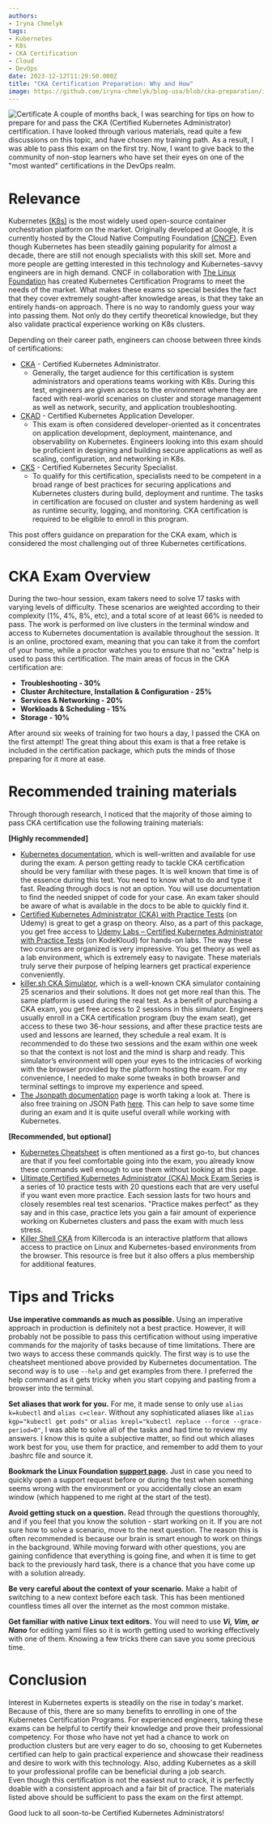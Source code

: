 ```yaml
---
authors:
- Iryna Chmelyk
tags:
- Kubernetes
- K8s
- CKA Certification
- Cloud
- DevOps
date: 2023-12-12T11:29:50.000Z
title: "CKA Certification Preparation: Why and How"
image: https://github.com/iryna-chmelyk/blog-usa/blob/cka-preparation/images/2023/12/cka-certificate.png
---
```


![Certificate](https://github.com/iryna-chmelyk/blog-usa/blob/cka-preparation/images/2023/12/cka-certificate.png)
A couple of months back, I was searching for tips on how to prepare for and pass the CKA (Certified Kubernetes Administrator) certification. I have looked through various materials, read quite a few discussions on this topic, and have chosen my training path. As a result, I was able to pass this exam on the first try. Now, I want to give back to the community of non-stop learners who have set their eyes on one of the "most wanted" certifications in the DevOps realm.

# Relevance


Kubernetes [(K8s)](https://kubernetes.io/) is the most widely used open-source container orchestration platform on the market. Originally developed at Google, it is currently hosted by the Cloud Native Computing Foundation [(CNCF)](https://www.cncf.io/). Even though Kubernetes has been steadily gaining popularity for almost a decade, there are still not enough specialists with this skill set. More and more people are getting interested in this technology and Kubernetes-savvy engineers are in high demand. CNCF in collaboration with [The Linux Foundation](https://training.linuxfoundation.org/) has created Kubernetes Certification Programs to meet the needs of the market. What makes these exams so special besides the fact that they cover extremely sought-after knowledge areas, is that they take an entirely hands-on approach. There is no way to randomly guess your way into passing them. Not only do they certify theoretical knowledge, but they also validate practical experience working on K8s clusters.

Depending on their career path, engineers can choose between three kinds of certifications:

- [CKA](https://training.linuxfoundation.org/certification/certified-kubernetes-administrator-cka/) - Certified Kubernetes Administrator. 
  - Generally, the target audience for this certification is system administrators and operations teams working with K8s. During this test, engineers are given access to the environment where they are faced with real-world scenarios on cluster and storage management as well as network, security, and application troubleshooting. 
- [CKAD](https://training.linuxfoundation.org/certification/certified-kubernetes-application-developer-ckad/) - Certified Kubernetes Application Developer. 
  - This exam is often considered developer-oriented as it concentrates on application development, deployment, maintenance, and observability on Kubernetes. Engineers looking into this exam should be proficient in designing and building secure applications as well as scaling, configuration, and networking in K8s.
- [CKS](https://training.linuxfoundation.org/certification/certified-kubernetes-security-specialist/) - Certified Kubernetes Security Specialist.
  -  To qualify for this certification, specialists need to be competent in a broad range of best practices for securing applications and Kubernetes clusters during build, deployment and runtime. The tasks in certification are focused on cluster and system hardening as well as runtime security, logging, and monitoring. CKA certification is required to be eligible to enroll in this program.

This post offers guidance on preparation for the CKA exam, which is considered the most challenging out of three Kubernetes certifications.


# CKA Exam Overview


During the two-hour session, exam takers need to solve 17 tasks with varying levels of difficulty. These scenarios are weighted according to their complexity (1%, 4%, 8%, etc), and a total score of at least 66% is needed to pass. The work is performed on live clusters in the terminal window and access to Kubernetes documentation is available throughout the session. It is an online, proctored exam, meaning that you can take it from the comfort of your home, while a proctor watches you to ensure that no "extra" help is used to pass this certification. The main areas of focus in the CKA certification are:

- **Troubleshooting - 30%**
- **Cluster Architecture, Installation & Configuration - 25%**
- **Services & Networking - 20%**
- **Workloads & Scheduling - 15%**
- **Storage - 10%**

After around six weeks of training for two hours a day, I passed the CKA on the first attempt! The great thing about this exam is that a free retake is included in the certification package, which puts the minds of those preparing for it more at ease.


# Recommended training materials


Through thorough research, I noticed that the majority of those aiming to pass CKA certification use the following training materials:

**[Highly recommended]**
- [Kubernetes documentation](https://kubernetes.io/), which is well-written and available for use during the exam. A person getting ready to tackle CKA certification should be very familiar with these pages. It is well known that time is of the essence during this test. You need to know what to do and type it fast. Reading through docs is not an option. You will use documentation to find the needed snippet of code for your case. An exam taker should be aware of what is available in the docs to be able to quickly find it.
- [Certified Kubernetes Administrator (CKA) with Practice Tests](https://www.udemy.com/course/certified-kubernetes-administrator-with-practice-tests/) (on Udemy) is great to get a grasp on theory. Also, as a part of this package, you get free access to [Udemy Labs – Certified Kubernetes Administrator with Practice Tests](https://kodekloud.com/courses/labs-certified-kubernetes-administrator-with-practice-tests/) (on KodeKloud) for hands-on labs. The way these two courses are organized is very impressive. You get theory as well as a lab environment, which is extremely easy to navigate. These materials truly serve their purpose of helping learners get practical experience conveniently.
- [killer.sh CKA Simulator](https://killer.sh/), which is a well-known CKA simulator containing 25 scenarios and their solutions. It does not get more real than this. The same platform is used during the real test. As a benefit of purchasing a CKA exam, you get free access to 2 sessions in this simulator.  Engineers usually enroll in a CKA certification program (buy the exam seat), get access to these two 36-hour sessions, and after these practice tests are used and lessons are learned, they schedule a real exam. It is recommended to do these two sessions and the exam within one week so that the context is not lost and the mind is sharp and ready. This simulator’s environment will open your eyes to the intricacies of working with the browser provided by the platform hosting the exam. For my convenience, I needed to make some tweaks in both browser and terminal settings to improve my experience and speed.
- [The Jsonpath documentation](https://kubernetes.io/docs/reference/kubectl/jsonpath/) page is worth taking a look at. There is also free training on JSON Path [here](https://kodekloud.com/courses/json-path-quiz/). This can help to save some time during an exam and it is quite useful overall while working with Kubernetes. 

**[Recommended, but optional]**
- [Kubernetes Cheatsheet](https://kubernetes.io/docs/reference/kubectl/cheatsheet/) is often mentioned as a first go-to, but chances are that if you feel comfortable going into the exam, you already know these commands well enough to use them without looking at this page.
- [Ultimate Certified Kubernetes Administrator (CKA) Mock Exam Series](https://kodekloud.com/courses/ultimate-certified-kubernetes-administrator-cka-mock-exam/) is a series of 10 practice tests with 20 questions each that are very useful if you want even more practice. Each session lasts for two hours and closely resembles real test scenarios. "Practice makes perfect" as they say and in this case, practice lets you gain a fair amount of experience working on Kubernetes clusters and pass the exam with much less stress.
- [Killer Shell CKA](https://killercoda.com/killer-shell-cka) from Killercoda is an interactive platform that allows access to practice on Linux and Kubernetes-based environments from the browser. This resource is free but it also offers a plus membership for additional features. 


# Tips and Tricks


**Use imperative commands as much as possible.**
Using an imperative approach in production is definitely not a best practice. However, it will probably not be possible to pass this certification without using imperative commands for the majority of tasks because of time limitations. There are two ways to access these commands quickly. The first way is to use the cheatsheet mentioned above provided by Kubernetes documentation. The second way is to use `--help` and get examples from there. I preferred the help command as it gets tricky when you start copying and pasting from a browser into the terminal.

**Set aliases that work for you.** For me, it made sense to only use `alias k=kubectl` and `alias c=clear`. Without any sophisticated aliases like `alias kgp="kubectl get pods"` or `alias krepl="kubectl replace --force --grace-period=0"`, I was able to solve all of the tasks and had time to review my answers. I know this is quite a subjective matter, so find out which aliases work best for you, use them for practice, and remember to add them to your .bashrc file and source it.

**Bookmark the Linux Foundation [support page](https://jira.linuxfoundation.org/plugins/servlet/desk).** Just in case you need to quickly open a support request before or during the test when something seems wrong with the environment or you accidentally close an exam window (which happened to me right at the start of the test).

**Avoid getting stuck on a question.** Read through the questions thoroughly, and if you feel that you know the solution - start working on it. If you are not sure how to solve a scenario, move to the next question. The reason this is often recommended is because our brain is smart enough to work on things in the background. While moving forward with other questions, you are gaining confidence that everything is going fine, and when it is time to get back to the previously hard task, there is a chance that you have come up with a solution already.

**Be very careful about the context of your scenario.** Make a habit of switching to a new context before each task. This has been mentioned countless times all over the internet as the most common mistake.

**Get familiar with native Linux text editors.** You will need to use ***Vi, Vim, or Nano*** for editing yaml files so it is worth getting used to working effectively with one of them. Knowing a few tricks there can save you some precious time. 


# Conclusion


Interest in Kubernetes experts is steadily on the rise in today's market. Because of this, there are so many benefits to enrolling in one of the Kubernetes Certification Programs. For experienced engineers, taking these exams can be helpful to certify their knowledge and prove their professional competency. For those who have not yet had a chance to work on production clusters but are very eager to do so, choosing to get Kubernetes certified can help to gain practical experience and showcase their readiness and desire to work with this technology. Also, adding Kubernetes as a skill to your professional profile can be beneficial during a job search. <br> 
Even though this certification is not the easiest nut to crack, it is perfectly doable with a consistent approach and a fair bit of practice. The materials listed above should be sufficient to pass the exam on the first attempt. <br> 


Good luck to all soon-to-be Certified Kubernetes Administrators!

